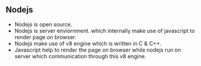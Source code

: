 ## Nodejs
- Nodejs is open source.
- Nodejs is server enviornment. which internally make use of javascript to render page on browser.
- Nodejs make use of v8 engine which is written in C & C++.
- Javascript help to render the page on browser while nodejs run on server which communication through this v8 engine.
